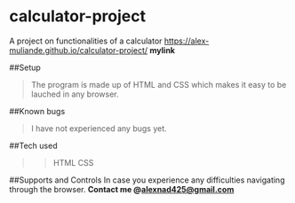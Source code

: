 # calculator-project
A project on functionalities of a calculator
https://alex-muliande.github.io/calculator-project/ **mylink**

##Setup
>The program is made up of HTML and CSS which makes it easy to be lauched in any browser.

##Known bugs
>I have not experienced any bugs yet.

##Tech used
>>HTML
>>CSS

##Supports and Controls
In case you experience any difficulties navigating through the browser.
**Contact me @alexnad425@gmail.com**
